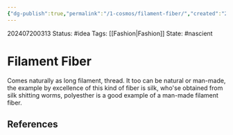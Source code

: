 ```yaml
---
{"dg-publish":true,"permalink":"/1-cosmos/filament-fiber/","created":"2024-08-31T23:47:14.726-04:00","updated":"2024-07-20T03:14:10.929-04:00"}
---
```


202407200313
Status: #idea
Tags: [[Fashion\|Fashion]]
State: #nascient
# Filament Fiber
Comes naturally as long filament, thread. It too can be natural or man-made, the example by excellence of this kind of fiber is silk, who'se obtained from silk shitting worms, polyesther is a good example of a man-made filament fiber.



## References
